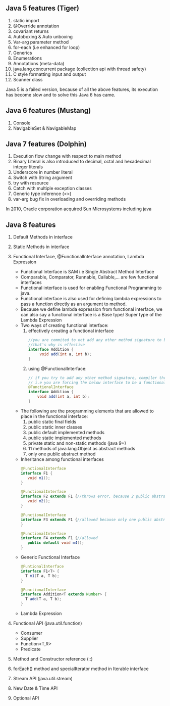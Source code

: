 ## Java 5 features (Tiger)
1. static import
2. @Override annotation
3. covariant returns
4. Autoboxing & Auto unboxing
5. Var-arg parameter method
6. for-each (i.e enhanced for loop)
7. Generics
8. Enumerations
9. Annotations (meta-data)
10. java.lang.concurrent package (collection api with thread safety)
11. C style formatting input and output
12. Scanner class

Java 5 is a failed version, because of all the above features, its execution has become slow
and to solve this Java 6 has came.

## Java 6 features (Mustang)
1. Console
2. NavigableSet & NavigableMap

## Java 7 features (Dolphin)
1. Execution flow change with respect to main method
2. Binary Literal is also introduced to decimal, octal and hexadecimal integer literals
3. Underscore in number literal
4. Switch with String argument
5. try with resource
6. Catch with multiple exception classes
7. Generic type inference (<>)
8. var-arg bug fix in overloading and overriding methods 

In 2010, Oracle corporation acquired Sun Microsystems including java

## Java 8 features

1. Default Methods in interface
2. Static Methods in interface
3. Functional Interface, @FunctionalInterface annotation, Lambda Expression
    * Functional Interface is SAM i.e Single Abstract Method Interface
    * Comparable, Comparator, Runnable, Callable,... are few functional interfaces
    * Functional interface is used for enabling Functional Programming to java.
    * Functional interface is also used for defining lambda expressions to pass a function
      directly as an argument to method.
    * Because we define lambda expression from functional interface, we can also say a functional
      interface is a Base type/ Super type of the Lambda Expression
    * Two ways of creating functional interface:
      1. effectively creating a functional interface
         ```java
         //you are commited to not add any other method signature to below interface
         //that's why is effective
         interface Addition {
              void add(int a, int b);
         }
         ```
      2. using @FunctionalInterface:
         ```java
         // if you try to add any other method signature, compiler throws error
         // i.e you are forcing the below interface to be a functional interface
         @FunctionalInterface
         interface Addition {
             void add(int a, int b);
         }
         ```
    * The following are the programming elements that are allowed to place in the
      functional interface:
      1. public static final fields
      2. public static inner classes
      3. public default implemented methods
      4. public static implemented methods
      5. private static and non-static methods (java 9+)
      6. 11 methods of java.lang.Object as abstract methods
      7. only one public abstract method
    * Inheritance among functional interfaces
      ```java
      @FunctionalInterface
      interface F1 {
         void m1();
      }
      
      @FunctionalInterface
      interface F2 extends F1 {//throws error, because 2 public abstract methods
         void m2();
      }
      
      @FunctionalInterface
      interface F3 extends F1 {//allowed because only one public abstract method
      }
      
      @FunctionalInterface
      interface F4 extends F1 {//allowed
         public default void m4();
      }
      ```
    * Generic Functional Interface
      ```java
      @FuntionalInterface
      interface F1<T> {
        T m1(T a, T b);
      }
      
      @FunctionalInterface
      interface Addition<T extends Number> {
        T add(T a, T b);
      }
      ```
    * Lambda Expression
   
4. Functional API (java.util.function)
   * Consumer<T>
   * Supplier<T>
   * Function<T,R>
   * Predicate<T>
5. Method and Constructor reference (::)
6. forEach() method and specialIterator method in Iterable interface
7. Stream API (java.util.stream)
8. New Date & Time API
9. Optional API